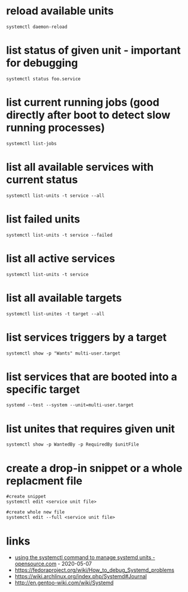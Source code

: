 # reload available units

```
systemctl daemon-reload
```

# list status of given unit - important for debugging

```
systemctl status foo.service
```

# list current running jobs (good directly after boot to detect slow running processes)

```
systemctl list-jobs
```

# list all available services with current status

```
systemctl list-units -t service --all
```

# list failed units

```
systemctl list-units -t service --failed
```

# list all active services

```
systemctl list-units -t service
```

# list all available targets

```
systemctl list-unites -t target --all
```

# list services triggers by a target

```
systemctl show -p "Wants" multi-user.target
```

# list services that are booted into a specific target

```
systemd --test --system --unit=multi-user.target
```

# list unites that requires given unit

```
systemctl show -p WantedBy -p RequiredBy $unitFile
```

# create a drop-in snippet or a whole replacment file

```
#create snippet
systemctl edit <service unit file>

#create whole new file
systemctl edit --full <service unit file>
```

# links

* [using the systemctl command to manage systemd units - opensource.com](https://opensource.com/article/20/5/systemd-units) - 2020-05-07
* https://fedoraproject.org/wiki/How_to_debug_Systemd_problems
* https://wiki.archlinux.org/index.php/Systemd#Journal
* http://en.gentoo-wiki.com/wiki/Systemd
